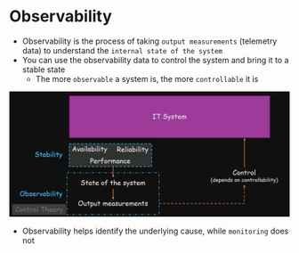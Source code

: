 # Observability

- Observability is the process of taking `output measurements` (telemetry data) to understand the `internal state of the system`
- You can use the observability data to control the system and bring it to a stable state
  - The more `observable` a system is, the more `controllable` it is

![Observability and Controllability](.images/observability-and-controllability.png)

- Observability helps identify the underlying cause, while `monitoring` does not
